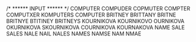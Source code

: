 /* ****** INPUT ****** */
COMPUTER  COMPUDER  COPMUTER COMPTER COMPUTXER KOMPUTERS COMPUTER
BRITNEY BRITTANY  BRITNE  BRITNYE  BTITINEY  BRITNEYS
KOURNIKOVA   KOURNIKOVO OURNIKOVA  OKURNIKOVA SKOURNIKOVA COURNIKOVA KOURNAKOVA
NAME SALE SALES NALE NAIL NALES NAMES NAMSE NAM NMAE
